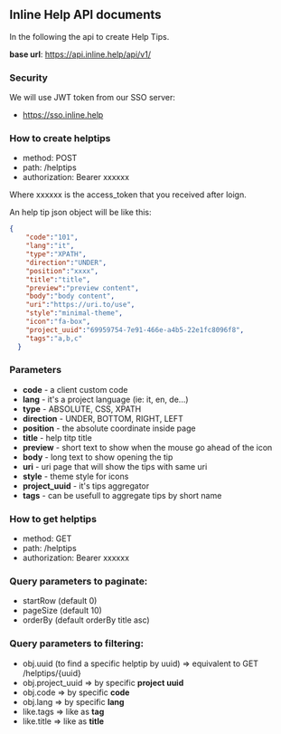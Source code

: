 ## Inline Help API documents

In the following the api to create Help Tips.

**base url**: https://api.inline.help/api/v1/

### Security

We will use JWT token from our SSO server:
- https://sso.inline.help


### How to create helptips
- method: POST 
- path: /helptips
- authorization: Bearer xxxxxx

Where xxxxxx is the access_token that you received after loign.


An help tip json object will be like this:

```json
{
    "code":"101",
    "lang":"it",
    "type":"XPATH",
    "direction":"UNDER",
    "position":"xxxx",
    "title":"title",
    "preview":"preview content",
    "body":"body content",
    "uri":"https://uri.to/use",
    "style":"minimal-theme",
    "icon":"fa-box",
    "project_uuid":"69959754-7e91-466e-a4b5-22e1fc8096f8",
    "tags":"a,b,c"
  }
```

### Parameters

- **code** - a client custom code
- **lang** - it's a project language (ie: it, en, de...)
- **type** - ABSOLUTE, CSS, XPATH
- **direction** - UNDER, BOTTOM, RIGHT, LEFT
- **position** - the absolute coordinate inside page
- **title** - help titp title
- **preview** - short text to show when the mouse go ahead of the icon
- **body** - long text to show opening the tip
- **uri** - uri page that will show the tips with same uri
- **style** - theme style for icons
- **project_uuid** - it's tips aggregator
- **tags** - can be usefull to aggregate tips by short name


### How to get helptips
- method: GET 
- path: /helptips
- authorization: Bearer xxxxxx

### Query parameters to paginate:
- startRow (default 0)
- pageSize (default 10)
- orderBy (default orderBy title asc)

### Query parameters to filtering:
- obj.uuid (to find a specific helptip by uuid) => equivalent to GET /helptips/{uuid}
- obj.project_uuid => by specific **project uuid**
- obj.code  => by specific **code**
- obj.lang => by specific **lang**
- like.tags => like as **tag**
- like.title => like as **title**

